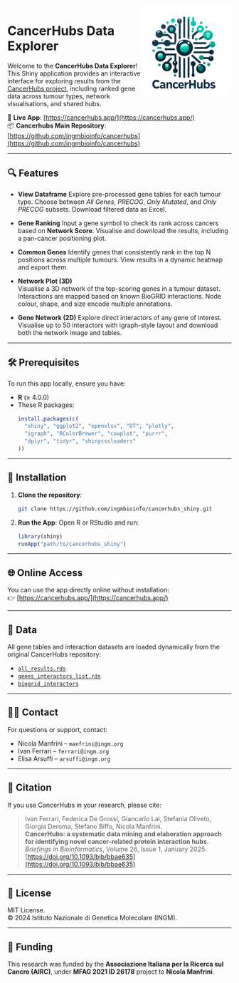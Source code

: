 <img src="www/cancerhubs_logo.png" align="right" alt="CancerHubs Logo" width="200" />

# CancerHubs Data Explorer

Welcome to the **CancerHubs Data Explorer**!  
This Shiny application provides an interactive interface for exploring results from the [CancerHubs project](https://github.com/ingmbioinfo/cancerhubs), including ranked gene data across tumour types, network visualisations, and shared hubs.

🧪 **Live App**: [https://cancerhubs.app/](https://cancerhubs.app/)  
📦 **Cancerhubs Main Repository**: [https://github.com/ingmbioinfo/cancerhubs](https://github.com/ingmbioinfo/cancerhubs)

---

## 🔍 Features

- **View Dataframe**
  Explore pre-processed gene tables for each tumour type. Choose between _All Genes_, _PRECOG_, _Only Mutated_, and _Only PRECOG_ subsets. Download filtered data as Excel.

- **Gene Ranking**
  Input a gene symbol to check its rank across cancers based on **Network Score**. Visualise and download the results, including a pan-cancer positioning plot.

- **Common Genes**
  Identify genes that consistently rank in the top N positions across multiple tumours. View results in a dynamic heatmap and export them.

- **Network Plot (3D)**  
  Visualise a 3D network of the top-scoring genes in a tumour dataset. Interactions are mapped based on known BioGRID interactions. Node colour, shape, and size encode multiple annotations.

- **Gene Network (2D)**
  Explore direct interactors of any gene of interest. Visualise up to 50 interactors with igraph-style layout and download both the network image and tables.

---

## 🛠️ Prerequisites

To run this app locally, ensure you have:

- **R** (≥ 4.0.0)
- These R packages:
  ```r
  install.packages(c(
    "shiny", "ggplot2", "openxlsx", "DT", "plotly",
    "igraph", "RColorBrewer", "cowplot", "purrr",
    "dplyr", "tidyr", "shinycssloaders"
  ))
  ```

---

## 💾 Installation

1. **Clone the repository**:
   ```bash
   git clone https://github.com/ingmbioinfo/cancerhubs_shiny.git
   ```

2. **Run the App**:
   Open R or RStudio and run:
   ```r
   library(shiny)
   runApp("path/to/cancerhubs_shiny")
   ```

---

## 🌐 Online Access

You can use the app directly online without installation:  
👉 [https://cancerhubs.app/](https://cancerhubs.app/)

---

## 🧬 Data

All gene tables and interaction datasets are loaded dynamically from the original CancerHubs repository:

- [`all_results.rds`](https://github.com/ingmbioinfo/cancerhubs/blob/main/result/all_results.rds)
- [`genes_interactors_list.rds`](https://github.com/ingmbioinfo/cancerhubs/blob/main/result/genes_interactors_list.rds)
- [`biogrid_interactors`](https://github.com/ingmbioinfo/cancerhubs/blob/main/data/biogrid_interactors)

---

## 🙋‍♀️ Contact

For questions or support, contact:

- Nicola Manfrini – `manfrini@ingm.org`
- Ivan Ferrari – `ferrari@ingm.org`
- Elisa Arsuffi – `arsuffi@ingm.org`

---

## 📖 Citation

If you use CancerHubs in your research, please cite:

> Ivan Ferrari, Federica De Grossi, Giancarlo Lai, Stefania Oliveto, Giorgia Deroma, Stefano Biffo, Nicola Manfrini.  
> **CancerHubs: a systematic data mining and elaboration approach for identifying novel cancer-related protein interaction hubs**.  
> _Briefings in Bioinformatics_, Volume 26, Issue 1, January 2025.  
> [https://doi.org/10.1093/bib/bbae635](https://doi.org/10.1093/bib/bbae635)

---

## 📜 License

MIT License.  
© 2024 Istituto Nazionale di Genetica Molecolare (INGM).

---

## 💸 Funding

This research was funded by the **Associazione Italiana per la Ricerca sul Cancro (AIRC)**, under **MFAG 2021 ID 26178** project to **Nicola Manfrini**.
